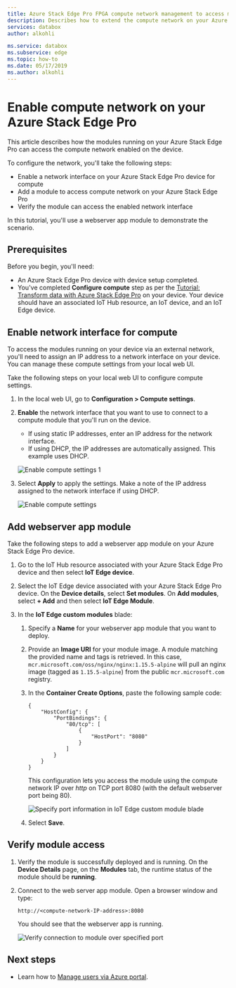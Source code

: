 ```yaml
---
title: Azure Stack Edge Pro FPGA compute network management to access modules 
description: Describes how to extend the compute network on your Azure Stack Edge Pro FPGA to access modules via an external IP.
services: databox
author: alkohli

ms.service: databox
ms.subservice: edge
ms.topic: how-to
ms.date: 05/17/2019
ms.author: alkohli
---
```

# Enable compute network on your Azure Stack Edge Pro

This article describes how the modules running on your Azure Stack Edge Pro can access the compute network enabled on the device.

To configure the network, you'll take the following steps:

- Enable a network interface on your Azure Stack Edge Pro device for compute
- Add a module to access compute network on your Azure Stack Edge Pro
- Verify the module can access the enabled network interface

In this tutorial, you'll use a webserver app module to demonstrate the scenario.

## Prerequisites

Before you begin, you'll need:

- An Azure Stack Edge Pro device with device setup completed.
- You've completed **Configure compute** step as per the [Tutorial: Transform data with Azure Stack Edge Pro](azure-stack-edge-deploy-configure-compute-advanced.md#configure-compute) on your device. Your device should have an associated IoT Hub resource, an IoT device, and an IoT Edge device.

## Enable network interface for compute

To access the modules running on your device via an external network, you'll need to assign an IP address to a network interface on your device. You can manage these compute settings from your local web UI.

Take the following steps on your local web UI to configure compute settings.

1. In the local web UI, go to **Configuration > Compute settings**.  

2. **Enable** the network interface that you want to use to connect to a compute module that you'll run on the device.

    - If using static IP addresses, enter an IP address for the network interface.
    - If using DHCP, the IP addresses are automatically assigned. This example uses DHCP.

    ![Enable compute settings 1](media/azure-stack-edge-extend-compute-access-modules/enable-compute-setting-1.png)

3. Select **Apply** to apply the settings. Make a note of the IP address assigned to the network interface if using DHCP.

    ![Enable compute settings](media/azure-stack-edge-extend-compute-access-modules/enable-compute-setting-2.png)

## Add webserver app module

Take the following steps to add a webserver app module on your Azure Stack Edge Pro device.

1. Go to the IoT Hub resource associated with your Azure Stack Edge Pro device and then select **IoT Edge device**.
2. Select the IoT Edge device associated with your Azure Stack Edge Pro device. On the **Device details**, select **Set modules**. On **Add modules**, select **+ Add** and then select **IoT Edge Module**.
3. In the **IoT Edge custom modules** blade:

    1. Specify a **Name** for your webserver app module that you want to deploy.
    2. Provide an **Image URI** for your module image. A module matching the provided name and tags is retrieved. In this case, `mcr.microsoft.com/oss/nginx/nginx:1.15.5-alpine` will pull an nginx image (tagged as `1.15.5-alpine`) from the public `mcr.microsoft.com` registry.
    3. In the **Container Create Options**, paste the following sample code:  

        ```
        {
            "HostConfig": {
                "PortBindings": {
                    "80/tcp": [
                        {
                            "HostPort": "8080"
                        }
                    ]
                }
            }
        }
        ```

        This configuration lets you access the module using the compute network IP over *http* on TCP port 8080 (with the default webserver port being 80).

        ![Specify port information in IoT Edge custom module blade](media/azure-stack-edge-extend-compute-access-modules/module-information.png)

    4. Select **Save**.

## Verify module access

1. Verify the module is successfully deployed and is running. On the **Device Details** page, on the **Modules** tab, the runtime status of the module should be **running**.  
2. Connect to the web server app module. Open a browser window and type:

    `http://<compute-network-IP-address>:8080`

    You should see that the webserver app is running.

    ![Verify connection to module over specified port](media/azure-stack-edge-extend-compute-access-modules/verify-connect-module-1.png)

## Next steps

- Learn how to [Manage users via Azure portal](azure-stack-edge-manage-users.md).
